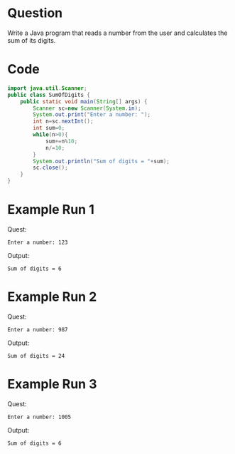 # Question
Write a Java program that reads a number from the user and calculates the sum of its digits.

# Code
```java
import java.util.Scanner;
public class SumOfDigits {
    public static void main(String[] args) {
        Scanner sc=new Scanner(System.in);
        System.out.print("Enter a number: ");
        int n=sc.nextInt();
        int sum=0;
        while(n>0){
            sum+=n%10;
            n/=10;
        }
        System.out.println("Sum of digits = "+sum);
        sc.close();
    }
}
```

# Example Run 1
Quest:
```
Enter a number: 123
```
Output:
```
Sum of digits = 6
```

# Example Run 2
Quest:
```
Enter a number: 987
```
Output:
```
Sum of digits = 24
```

# Example Run 3
Quest:
```
Enter a number: 1005
```
Output:
```
Sum of digits = 6
```
